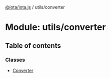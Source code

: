[@iota/iota.js](../README.md) / utils/converter

# Module: utils/converter

## Table of contents

### Classes

- [Converter](../classes/utils/converter.converter.md)
